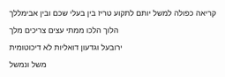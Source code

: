 



קריאה כפולה למשל יותם
לתקוע טריז בין בעלי שכם ובין אבימללך

הלוך הלכו
ממתי עצים צריכים מלך

ירובעל וגדעון דואליות לא דיכוטומית

משל ונמשל

